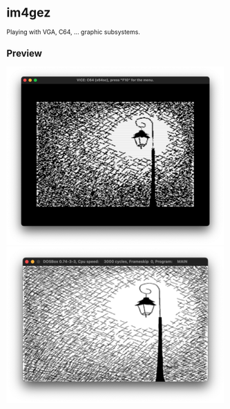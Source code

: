 # im4gez
Playing with VGA, C64, ... graphic subsystems.

## Preview
![VICE](https://raw.githubusercontent.com/marmolak/im4gez/master/c64/docs/imgs/emu.png)
![DosBOX](https://raw.githubusercontent.com/marmolak/im4gez/master/dos-vga/docs/imgs/emu.png)
